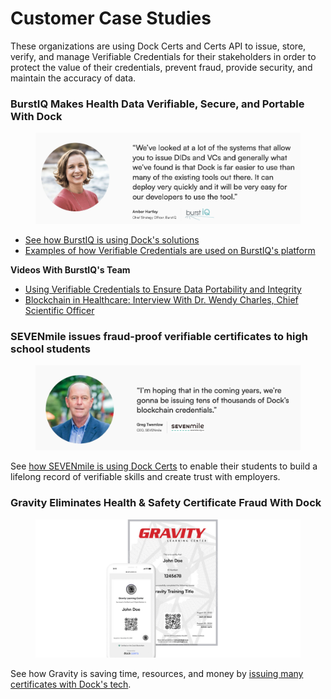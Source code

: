 # Customer Case Studies

These organizations are using Dock Certs and Certs API to issue, store, verify, and manage Verifiable Credentials for their stakeholders in order to protect the value of their credentials, prevent fraud, provide security, and maintain the accuracy of data.

### BurstIQ Makes Health Data Verifiable, Secure, and Portable With Dock

<figure><img src=".gitbook/assets/Screen Shot 2022-12-13 at 10.41.46 AM.png" alt=""><figcaption></figcaption></figure>

* [See how BurstIQ is using Dock's solutions](https://www.dock.io/use-case-burst-iq)
* [Examples of how Verifiable Credentials are used on BurstIQ's platform](https://www.dock.io/post/blockchain-and-health-care)

**Videos With BurstIQ's Team**

* [Using Verifiable Credentials to Ensure Data Portability and Integrity ](https://youtu.be/QpnFEzXuQ3I)
* [Blockchain in Healthcare: Interview With Dr. Wendy Charles, Chief Scientific Officer](https://youtu.be/jyjmrS1gQCw)

### SEVENmile issues fraud-proof verifiable certificates to high school students&#x20;

<figure><img src=".gitbook/assets/Screen Shot 2022-12-13 at 10.54.09 AM.png" alt=""><figcaption></figcaption></figure>

See [how SEVENmile is using Dock Certs](https://www.dock.io/use-case-sevenmile) to enable their students to build a lifelong record of verifiable skills and create trust with employers.&#x20;



### Gravity Eliminates Health & Safety Certificate Fraud With Dock

<figure><img src=".gitbook/assets/gravity verifiable credential.png" alt=""><figcaption></figcaption></figure>

See how Gravity is saving time, resources, and money by [issuing many certificates with Dock's tech](https://www.dock.io/gravity-case-study).&#x20;
